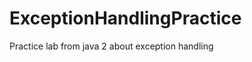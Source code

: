 ExceptionHandlingPractice
=========================

Practice lab from java 2 about exception handling 
